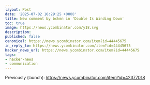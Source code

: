 ```yaml
---
layout: Post
date: '2025-07-02 16:29:25 +0000'
title: New comment by bckmn in 'Double Is Winding Down'
toc: true
image: https://news.ycombinator.com/y18.svg
description:
published: false
canonical: https://news.ycombinator.com/item?id=44445675
in_reply_to: https://news.ycombinator.com/item?id=44445675
hacker_news_url: https://news.ycombinator.com/item?id=44445675
tags:
- hacker-news
- communication
---
```



<p>Previously (launch): <a href="https://news.ycombinator.com/item?id=42377018">https://news.ycombinator.com/item?id=42377018</a></p>
